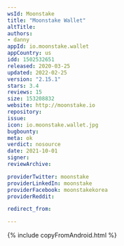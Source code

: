 ```yaml
---
wsId: Moonstake
title: "Moonstake Wallet"
altTitle: 
authors:
- danny
appId: io.moonstake.wallet
appCountry: us
idd: 1502532651
released: 2020-03-25
updated: 2022-02-25
version: "2.15.1"
stars: 3.4
reviews: 15
size: 153208832
website: http://moonstake.io
repository: 
issue: 
icon: io.moonstake.wallet.jpg
bugbounty: 
meta: ok
verdict: nosource
date: 2021-10-01
signer: 
reviewArchive:

providerTwitter: moonstake
providerLinkedIn: moonstake
providerFacebook: moonstakekorea
providerReddit: 

redirect_from:

---
```


{% include copyFromAndroid.html %}